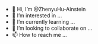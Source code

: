 - 👋 Hi, I’m @ZhenyuHu-Ainstein
- 👀 I’m interested in ...
- 🌱 I’m currently learning ...
- 💞️ I’m looking to collaborate on ...
- 📫 How to reach me ...

<!---
ZhenyuHu-Ainstein/ZhenyuHu-Ainstein is a ✨ special ✨ repository because its `README.md` (this file) appears on your GitHub profile.
You can click the Preview link to take a look at your changes.
--->
